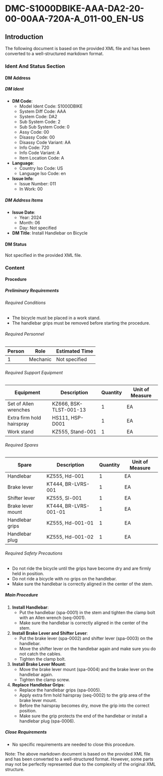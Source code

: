 # DMC-S1000DBIKE-AAA-DA2-20-00-00AA-720A-A_011-00_EN-US
## Introduction
The following document is based on the provided XML file and has been converted to a well-structured markdown format.

### Ident And Status Section
#### DM Address
##### DM Ident
* **DM Code**: 
  + Model Ident Code: S1000DBIKE
  + System Diff Code: AAA
  + System Code: DA2
  + Sub System Code: 2
  + Sub Sub System Code: 0
  + Assy Code: 00
  + Disassy Code: 00
  + Disassy Code Variant: AA
  + Info Code: 720
  + Info Code Variant: A
  + Item Location Code: A
* **Language**: 
  + Country Iso Code: US
  + Language Iso Code: en
* **Issue Info**: 
  + Issue Number: 011
  + In Work: 00

##### DM Address Items
* **Issue Date**: 
  + Year: 2024
  + Month: 06
  + Day: Not specified
* **DM Title**: Install Handlebar on Bicycle

#### DM Status
Not specified in the provided XML file.

### Content
#### Procedure
##### Preliminary Requirements
###### Required Conditions
* The bicycle must be placed in a work stand.
* The handlebar grips must be removed before starting the procedure.

###### Required Personnel
| Person | Role | Estimated Time |
| --- | --- | --- |
| 1 | Mechanic | Not specified |

###### Required Support Equipment
| Equipment | Description | Quantity | Unit of Measure |
| --- | --- | --- | --- |
| Set of Allen wrenches | KZ666, BSK-TLST-001-13 | 1 | EA |
| Extra firm hold hairspray | HS111, HSP-D001 | 1 | EA |
| Work stand | KZ555, Stand-001 | 1 | EA |

###### Required Spares
| Spare | Description | Quantity | Unit of Measure |
| --- | --- | --- | --- |
| Handlebar | KZ555, Hd-001 | 1 | EA |
| Brake lever | KT444, BR-LVRS-001 | 1 | EA |
| Shifter lever | KZ555, Sl-001 | 1 | EA |
| Brake lever mount | KT444, BR-LVRS-001-01 | 1 | EA |
| Handlebar grips | KZ555, Hd-001-01 | 1 | EA |
| Handlebar plug | KZ555, Hd-001-02 | 1 | EA |

###### Required Safety Precautions
* Do not ride the bicycle until the grips have become dry and are firmly held in position.
* Do not ride a bicycle with no grips on the handlebar.
* Make sure the handlebar is correctly aligned in the center of the stem.

##### Main Procedure
1. **Install Handlebar**: 
   * Put the handlebar (spa-0001) in the stem and tighten the clamp bolt with an Allen wrench (seq-0001).
   * Make sure the handlebar is correctly aligned in the center of the stem.
2. **Install Brake Lever and Shifter Lever**:
   * Put the brake lever (spa-0002) and shifter lever (spa-0003) on the handlebar.
   * Move the shifter lever on the handlebar again and make sure you do not catch the cables.
   * Tighten the clamp bolt.
3. **Install Brake Lever Mount**:
   * Move the brake lever mount (spa-0004) and the brake lever on the handlebar again.
   * Tighten the clamp screw.
4. **Replace Handlebar Grips**:
   * Replace the handlebar grips (spa-0005).
   * Apply extra firm hold hairspray (seq-0002) to the grip area of the brake lever mount.
   * Before the hairspray becomes dry, move the grip into the correct position.
   * Make sure the grip protects the end of the handlebar or install a handlebar plug (spa-0006).

##### Close Requirements
* No specific requirements are needed to close this procedure.

Note: The above markdown document is based on the provided XML file and has been converted to a well-structured format. However, some parts may not be perfectly represented due to the complexity of the original XML structure.